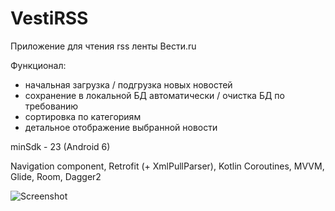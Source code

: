 # VestiRSS

Приложение для чтения rss ленты Вести.ru

Функционал:
  - начальная загрузка / подгрузка новых новостей
  - сохранение в локальной БД автоматически / очистка БД по требованию
  - сортировка по категориям
  - детальное отображение выбранной новости

minSdk - 23 (Android 6)

Navigation component, Retrofit (+ XmlPullParser), Kotlin Coroutines, MVVM, Glide, Room, Dagger2


![Screenshot](VestiRss2.gif)
